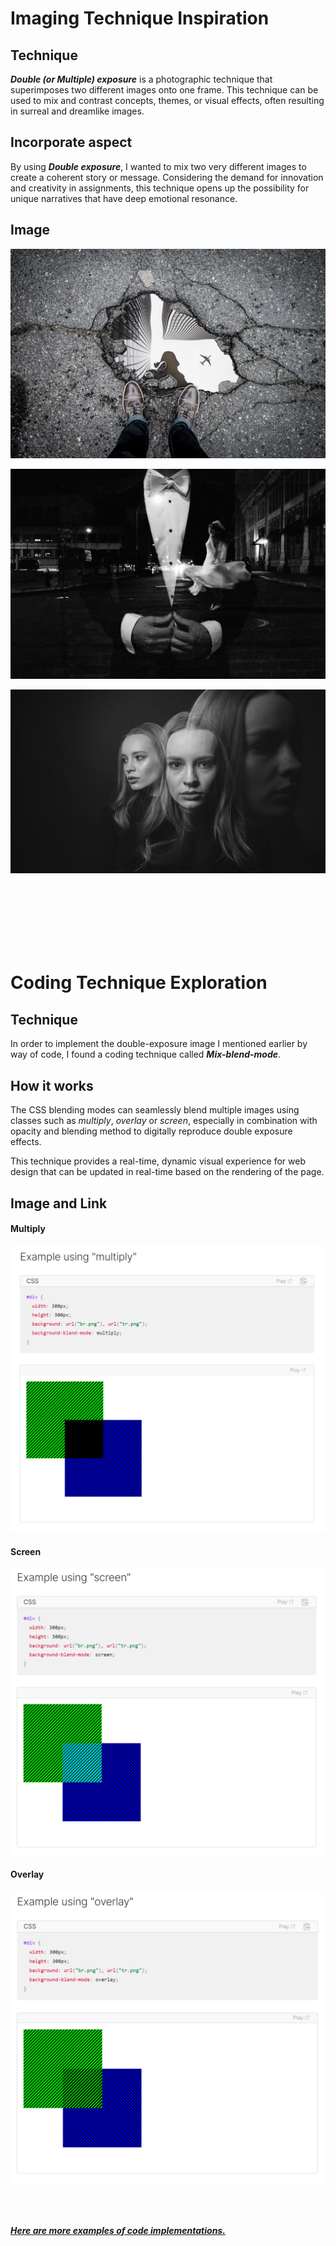 # **Imaging Technique Inspiration**

## Technique
***Double (or Multiple) exposure*** is a photographic technique that superimposes two different images onto one frame. This technique can be used to mix and contrast concepts, themes, or visual effects, often resulting in surreal and dreamlike images.
## Incorporate aspect
By using ***Double exposure***, I wanted to mix two very different images to create a coherent story or message. Considering the demand for innovation and creativity in assignments, this technique opens up the possibility for unique narratives that have deep emotional resonance.
## Image

![An image of the multiple_exposure1](readmeImages\multiple_exposure1.jpg)

![An image of the multiple_exposure2](readmeImages\multiple_exposure2.jpg)

![An image of the multiple_exposure3](readmeImages\multiple_exposure3.jpg)


<br><br>
<br><br>
<br><br>

# **Coding Technique Exploration**

## Technique
In order to implement the double-exposure image I mentioned earlier by way of code, I found a coding technique called ***Mix-blend-mode***.

## How it works
The CSS blending modes can seamlessly blend multiple images using classes such as *multiply*, *overlay* or *screen*, especially in combination with opacity and blending method to digitally reproduce double exposure effects.


This technique provides a real-time, dynamic visual experience for web design that can be updated in real-time based on the rendering of the page.

## Image and Link

#### Multiply
![An image of the Sample1](readmeImages\Sample1.png)

#### Screen
![An image of the Sample2](readmeImages\Sample2.png)

#### Overlay
![An image of the Sample3](readmeImages\Sample3.png)

<br><br>

[***Here are more examples of code implementations.***](https://developer.mozilla.org/en-US/docs/Web/CSS/blend-mode)